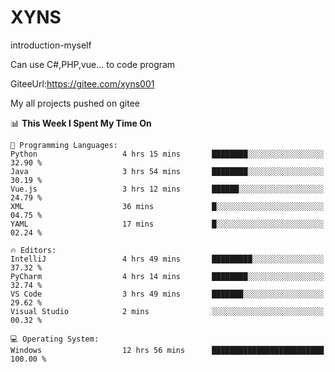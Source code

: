 # XYNS
introduction-myself

Can use C#,PHP,vue... to code program

GiteeUrl:https://gitee.com/xyns001

My all projects pushed on gitee

<!--START_SECTION:waka-->
📊 **This Week I Spent My Time On** 

```text
💬 Programming Languages: 
Python                   4 hrs 15 mins       ████████░░░░░░░░░░░░░░░░░   32.90 % 
Java                     3 hrs 54 mins       ████████░░░░░░░░░░░░░░░░░   30.19 % 
Vue.js                   3 hrs 12 mins       ██████░░░░░░░░░░░░░░░░░░░   24.79 % 
XML                      36 mins             █░░░░░░░░░░░░░░░░░░░░░░░░   04.75 % 
YAML                     17 mins             █░░░░░░░░░░░░░░░░░░░░░░░░   02.24 % 

🔥 Editors: 
IntelliJ                 4 hrs 49 mins       █████████░░░░░░░░░░░░░░░░   37.32 % 
PyCharm                  4 hrs 14 mins       ████████░░░░░░░░░░░░░░░░░   32.74 % 
VS Code                  3 hrs 49 mins       ███████░░░░░░░░░░░░░░░░░░   29.62 % 
Visual Studio            2 mins              ░░░░░░░░░░░░░░░░░░░░░░░░░   00.32 % 

💻 Operating System: 
Windows                  12 hrs 56 mins      █████████████████████████   100.00 % 
```


<!--END_SECTION:waka-->
